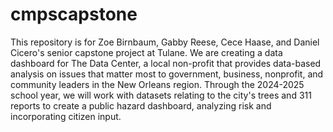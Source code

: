 # cmpscapstone

This repository is for Zoe Birnbaum, Gabby Reese, Cece Haase, and Daniel Cicero's senior capstone project at Tulane. We are creating a data dashboard for The Data Center, a local non-profit that provides data-based analysis on issues that matter most to government, business, nonprofit, and community leaders in the New Orleans region. Through the 2024-2025 school year, we will work with datasets relating to the city's trees and 311 reports to create a public hazard dashboard, analyzing risk and incorporating citizen input.
